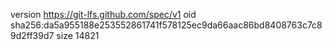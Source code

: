 version https://git-lfs.github.com/spec/v1
oid sha256:da5a955188e253552861741f578125ec9da66aac86bd8408763c7c89d2ff39d7
size 14821
